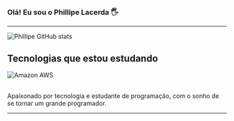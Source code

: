 
### Olá! Eu sou o Phillipe Lacerda 🖐️
----------------------------------------------------------------------------------------------------------------------------------------------------------------
![Phillipe GitHub stats](https://github-readme-stats.vercel.app/api?username=devphillipe&show_icons=true&theme=synthwave)

## Tecnologias que estou estudando

<div style='display in line block'>
  <img  align= 'center' alt='Amazon AWS' src='https://img.shields.io/badge/JavaScript-F7DF1E?style=for-the-badge&logo=javascript&logoColor=black](https://img.shields.io/badge/Amazon_AWS-232F3E?style=for-the-badge&logo=amazon-aws&logoColor=white'/>
</div><br>

Apaixonado por tecnologia e estudante de programação, com o sonho de se tornar um grande programador.

----------------------------------------------------------------------------------------------------------------------------------------------------------------
